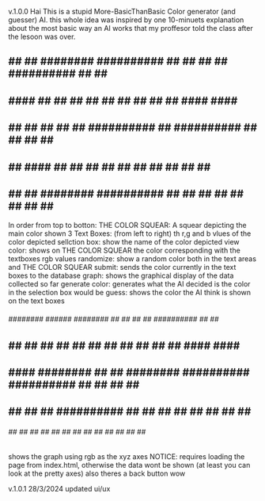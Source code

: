 v.1.0.0
Hai
This is a stupid More-BasicThanBasic Color generator (and guesser) AI.
this whole idea was inspired by one 10-minuets explanation about the most basic way an AI works that my proffesor told the class after the lesoon was over.

##      ##      ##  ########    ##########  ##      ##              ##      ##  ##########  ##      ##  ##          
##      ####    ##  ##      ##  ##            ##  ##                ##      ##      ##      ####  ####  ##          
##      ##  ##  ##  ##      ##  ##########      ##                  ##########      ##      ##  ##  ##  ##          
##      ##    ####  ##      ##  ##            ##  ##                ##      ##      ##      ##      ##  ##          
##      ##      ##  ########    ##########  ##      ##      ##      ##      ##      ##      ##      ##  ##########  
  In order from top to botton:
    THE COLOR SQUEAR: A squear depicting the main color shown
    3 Text Boxes: (from left to right) th r,g and b vlues of the color depicted
    sellction box: show the name of the color depicted
    view color: shows on THE COLOR SQUEAR the color corresponding with the textboxes rgb values
    randomize: show a random color both in the text areas and THE COLOR SQUEAR
    submit: sends the color currently in the text boxes to the database
    graph: shows the graphical display of the data collected so far
    generate color: generates what the AI decided is the color in the selection box would be
    guess: shows the color the AI think is shown on the text boxes

    
  ######    ########      ######    ########    ##      ##              ##      ##  ##########  ##      ##  ##          
##          ##      ##  ##      ##  ##      ##  ##      ##              ##      ##      ##      ####  ####  ##          
##  ####    ########    ##      ##  ########    ##########              ##########      ##      ##  ##  ##  ##          
##      ##  ##    ##    ##########  ##          ##      ##              ##      ##      ##      ##      ##  ##          
  ######    ##      ##  ##      ##  ##          ##      ##      ##      ##      ##      ##      ##      ##  ##########
  shows the graph using rgb as the xyz axes
  NOTICE: requires loading the page from index.html, otherwise the data wont be shown (at least you can look at the pretty axes)
  also theres a back button wow

v.1.0.1 28/3/2024
  updated ui/ux
